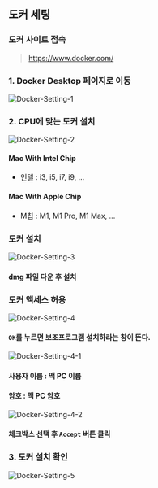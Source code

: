 ## 도커 세팅

### 도커 사이트 접속
> https://www.docker.com/

### 1. Docker Desktop 페이지로 이동
![Docker-Setting-1](../images/Docker-Setting-1.png)

### 2. CPU에 맞는 도커 설치
![Docker-Setting-2](../images/Docker-Setting-2.png)
#### Mac With Intel Chip
- 인텔 : i3, i5, i7, i9, ...
#### Mac With Apple Chip
- M칩 : M1, M1 Pro, M1 Max, ...

### 도커 설치
![Docker-Setting-3](../images/Docker-Setting-3.png)
#### dmg 파일 다운 후 설치

### 도커 액세스 허용
![Docker-Setting-4](../images/Docker-Setting-4.png)
#### ```OK```를 누르면 보조프로그램 설치하라는 창이 뜬다.
![Docker-Setting-4-1](../images/Docker-Setting-4-1.png)
#### 사용자 이름 : 맥 PC 이름
#### 암호 : 맥 PC 암호
![Docker-Setting-4-2](../images/Docker-Setting-4-2.png)
#### 체크박스 선택 후 ```Accept``` 버튼 클릭

### 3. 도커 설치 확인
![Docker-Setting-5](../images/Docker-Setting-5.png)
